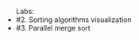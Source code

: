 <ul>
    Labs:
    <li>#2. Sorting algorithms visualization</li>
    <li>#3. Parallel merge sort</li>
</ul>
